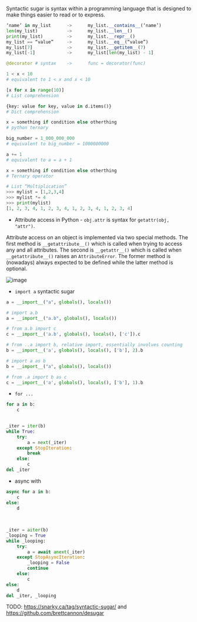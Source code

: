 Syntactic sugar is syntax within a programming language that is designed to make things easier to read or to express.

```python
‘name’ in my_list      ->      my_list.__contains__(‘name’)
len(my_list)           ->      my_list.__len__()
print(my_list)         ->      my_list.__repr__()
my_list == “value”     ->      my_list.__eq__(“value”)
my_list[7]             ->      my_list.__getitem__(7)
my_list[-1]            ->      my_list[len(my_list) - 1]
```

```python
@decorator # syntax    ->      func = decorator(func)
```

```python
1 < x < 10
# equivalent to 1 < x and x < 10

[x for x in range(10)] 
# List comprehension

{key: value for key, value in d.items()}
# Dict comprehension

x = something if condition else otherthing
# python ternary

big_number = 1_000_000_000
# equivalent to big_number = 1000000000

a += 1
# equivalent to a = a + 1

x = something if condition else otherthing
# Ternary operator

# List “Multiplication”
>>> mylist = [1,2,3,4]
>>> mylist *= 4
>>> print(mylist)
[1, 2, 3, 4, 1, 2, 3, 4, 1, 2, 3, 4, 1, 2, 3, 4]
```

* Attribute access in Python - `obj.attr` is syntax for `getattr(obj, "attr")`.

Attribute access on an object is implemented via two special methods. The first method is `__getattribute__()` which is called when trying to access any and all attributes. The second is `__getattr__()` which is called when `__getattribute__()` raises an `AttributeError`. The former method is (nowadays) always expected to be defined while the latter method is optional.

![image](https://user-images.githubusercontent.com/19663316/139597874-e9e323e6-e9e5-4e7c-b0ca-6383ce751009.png)

* `import a` syntactic sugar
```python
a = __import__("a", globals(), locals())

# import a.b
a = __import__("a.b", globals(), locals())

# from a.b import c
c = __import__('a.b', globals(), locals(), ['c']).c

# from ..a import b, relative import, essentially involves counting
b = __import__('a', globals(), locals(), ['b'], 2).b

# import a as b
b = __import__("a", globals(), locals())

# from .a import b as c
c = __import__('a', globals(), locals(), ['b'], 1).b
```

* `for ...`

```python
for a in b:
    c
    

_iter = iter(b)
while True:
    try:
        a = next(_iter)
    except StopIteration:
        break
    else:
        c
del _iter
```    

* async with
```python
async for a in b:
    c
else:
    d
    
    
    
_iter = aiter(b)
_looping = True
while _looping:
    try:
        a = await anext(_iter)
    except StopAsyncIteration:
        _looping = False
        continue
    else:
        c
else:
    d
del _iter, _looping
```

TODO: https://snarky.ca/tag/syntactic-sugar/ and https://github.com/brettcannon/desugar

